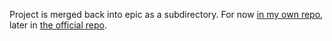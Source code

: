 Project is merged back into epic as a subdirectory. For now
[in my own repo](https://github.com/reactormonk/epic/tree/master/slab),
later in [the official repo](https://github.com/reactormonk/dlwh/tree/master/slab).
